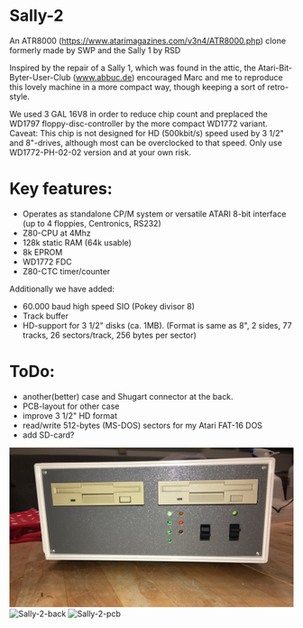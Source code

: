 # Sally-2

An ATR8000 (https://www.atarimagazines.com/v3n4/ATR8000.php) clone formerly made by SWP and the Sally 1 by RSD

Inspired by the repair of a Sally 1, which was found in the attic, the
Atari-Bit-Byter-User-Club (www.abbuc.de) encouraged Marc and me to reproduce this lovely machine in a more compact way, 
though keeping a sort of retro-style.

We used 3 GAL 16V8 in order to reduce chip count and preplaced the WD1797 floppy-disc-controller by the more compact
WD1772 variant. Caveat: This chip is not designed for HD (500kbit/s) speed used by 3 1/2" and 8"-drives, although most 
can be overclocked to that speed. Only use WD1772-PH-02-02 version and at your own risk.

# Key features:

- Operates as standalone CP/M system or versatile ATARI 8-bit interface (up to 4 floppies, Centronics, RS232)
- Z80-CPU at 4Mhz
- 128k static RAM (64k usable)
- 8k EPROM
- WD1772 FDC
- Z80-CTC timer/counter 

Additionally we have added:

- 60.000 baud high speed SIO (Pokey divisor 8)
- Track buffer
- HD-support for 3 1/2" disks (ca. 1MB). (Format is same as 8", 2 sides, 77 tracks, 26 sectors/track, 256 bytes per sector)

# ToDo:

- another(better) case and Shugart connector at the back.
- PCB-layout for other case
- improve 3 1/2" HD format
- read/write 512-bytes (MS-DOS) sectors for my Atari FAT-16 DOS 
- add SD-card?

![Sally-2-front](pictures/Sally-2-front.png)
![Sally-2-back](pictures/Sally-2-back.png)
![Sally-2-pcb](pictures/Sally-2-pcb.png)

